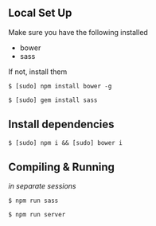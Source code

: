 ## Local Set Up
Make sure you have the following installed

* bower
* sass

If not, install them

`$ [sudo] npm install bower -g`

`$ [sudo] gem install sass`






## Install dependencies
`$ [sudo] npm i && [sudo] bower i`




## Compiling & Running

*in separate sessions*

`$ npm run sass`

`$ npm run server`
